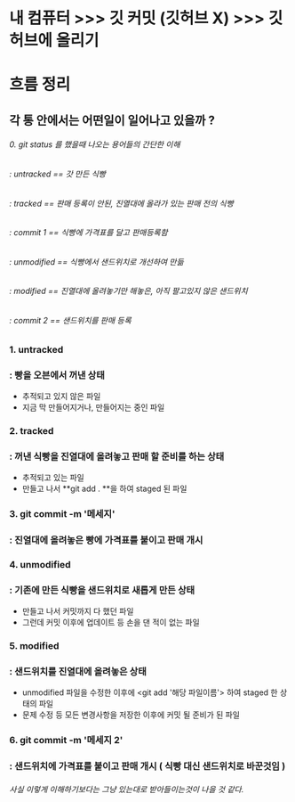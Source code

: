 # 내 컴퓨터 >>> 깃 커밋 (깃허브 X) >>> 깃허브에 올리기

# 흐름 정리



## 각 통 안에서는 어떤일이 일어나고 있을까 ?



###### 0. git status 를 했을때 나오는 용어들의 간단한 이해



###### : untracked == 갓 만든 식빵

###### : tracked == 판매 등록이 안된, 진열대에 올라가 있는 판매 전의 식빵

###### : commit 1 == 식빵에 가격표를 달고 판매등록함

###### : unmodified == 식빵에서 샌드위치로 개선하여 만듦

###### : modified == 진열대에 올려놓기만 해놓은, 아직 팔고있지 않은 샌드위치

###### : commit 2 == 샌드위치를 판매 등록



### 1. untracked

### : 빵을 오븐에서 꺼낸 상태



- 추적되고 있지 않은 파일
- 지금 막 만들어지거나, 만들어지는 중인 파일



### 2. tracked

### : 꺼낸 식빵을 진열대에 올려놓고 판매 할 준비를 하는 상태



- 추적되고 있는 파일
- 만들고 나서 **git add . **을 하여 staged 된 파일



### 3. git commit -m '메세지'

### : 진열대에 올려놓은 빵에 가격표를 붙이고 판매 개시



### 4. unmodified

### : 기존에 만든 식빵을 샌드위치로 새롭게 만든 상태



- 만들고 나서 커밋까지 다 했던 파일
- 그런데 커밋 이후에 업데이트 등 손을 댄 적이 없는 파일



### 5. modified

### : 샌드위치를 진열대에 올려놓은 상태



- unmodified 파일을 수정한 이후에 <git add '해당 파일이름'> 하여 staged 한 상태의 파일
- 문제 수정 등 모든 변경사항을 저장한 이후에 커밋 될 준비가 된 파일



### 6. git commit -m '메세지 2'

### : 샌드위치에 가격표를 붙이고 판매 개시 ( 식빵 대신 샌드위치로 바꾼것임 )



###### 사실 이렇게 이해하기보다는 그냥 있는대로 받아들이는것이 나을 것 같다.